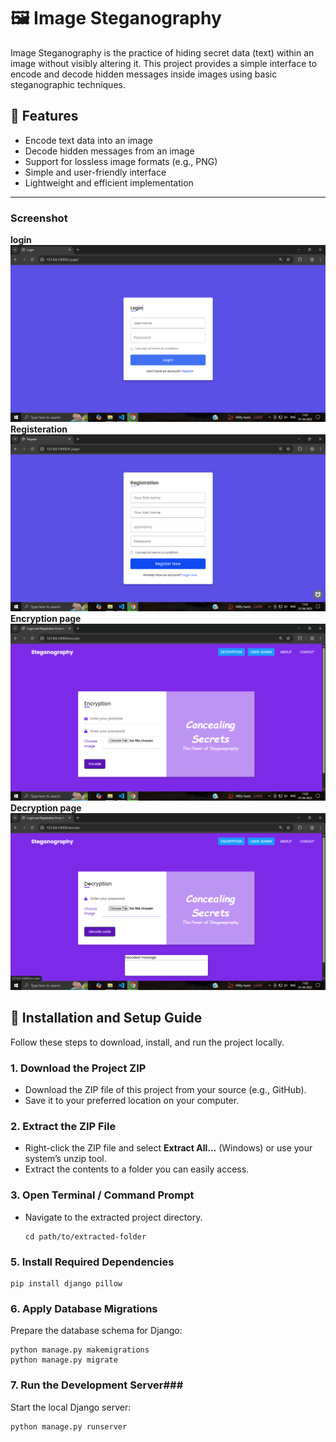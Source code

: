 # 🖼️ Image Steganography

Image Steganography is the practice of hiding secret data (text) within an image without visibly altering it. This project provides a simple interface to encode and decode hidden messages inside images using basic steganographic techniques.

## 🔐 Features

- Encode text data into an image
- Decode hidden messages from an image
- Support for lossless image formats (e.g., PNG)
- Simple and user-friendly interface 
- Lightweight and efficient implementation

---
### Screenshot ###
**login**
![screenshot](screenshot/Screenshot%20(1).png)
**Registeration**
![screenshot](screenshot/Screenshot%20(2).png)
**Encryption page**
![screenshot](screenshot/Screenshot%20(3).png)
**Decryption page**
![screenshot](screenshot/Screenshot%20(4).png)

## 🚀 Installation and Setup Guide

Follow these steps to download, install, and run the project locally.

### 1. Download the Project ZIP

- Download the ZIP file of this project from your source (e.g., GitHub).
- Save it to your preferred location on your computer.

### 2. Extract the ZIP File

- Right-click the ZIP file and select **Extract All...** (Windows) or use your system’s unzip tool.
- Extract the contents to a folder you can easily access.

### 3. Open Terminal / Command Prompt 


- Navigate to the extracted project directory.
    ```
    cd path/to/extracted-folder

### 5. Install Required Dependencies
    
    pip install django pillow

### 6. Apply Database Migrations
Prepare the database schema for Django:

    python manage.py makemigrations
    python manage.py migrate
### 7. Run the Development Server###
Start the local Django server:
```
python manage.py runserver
